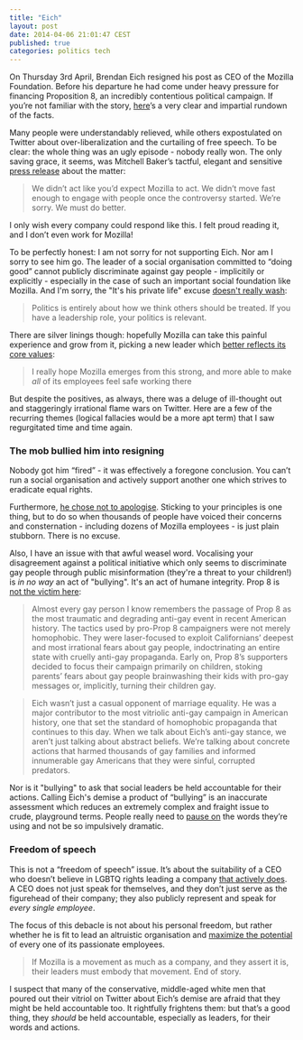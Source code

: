 ```yaml
---
title: "Eich"
layout: post
date: 2014-04-06 21:01:47 CEST
published: true
categories: politics tech
---
```

On Thursday 3rd April, Brendan Eich resigned his post as CEO of the Mozilla Foundation. Before his departure he had come under heavy pressure for financing Proposition 8, an incredibly contentious political campaign. If you’re not familiar with the story, [here](https://medium.com/p/7645a4bf8a2)’s a very clear and impartial rundown of the facts.

Many people were understandably relieved, while others expostulated on Twitter about over-liberalization and the curtailing of free speech. To be clear: the whole thing was an ugly episode - nobody really won. The only saving grace, it seems, was Mitchell Baker’s tactful, elegant and sensitive [press release](https://blog.mozilla.org/blog/2014/04/03/brendan-eich-steps-down-as-mozilla-ceo/) about the matter:

> We didn’t act like you’d expect Mozilla to act. We didn’t move fast enough to engage with people once the controversy started. We’re sorry. We must do better.

I only wish every company could respond like this. I felt proud reading it, and I don’t even work for Mozilla!

To be perfectly honest: I am not sorry for not supporting Eich. Nor am I sorry to see him go. The leader of a social organisation committed to “doing good” cannot publicly discriminate against gay people - implicitily or explicitly - especially in the case of such an important social foundation like Mozilla. And I'm sorry, the "It's his private life" excuse [doesn't really wash](https://twitter.com/jcoglan/status/451806224296988672):

> Politics is entirely about how we think others should be treated. If you have a leadership role, your politics is relevant.

There are silver linings though: hopefully Mozilla can take this painful experience and grow from it, picking a new leader which [better reflects its core values](https://twitter.com/eassumption/status/451804511808401408):

> I really hope Mozilla emerges from this strong, and more able to make *all* of its employees feel safe working there

But despite the positives, as always, there was a deluge of ill-thought out and staggeringly irrational flame wars on Twitter. Here are a few of the recurring themes (logical fallacies would be a more apt term) that I saw regurgitated time and time again.

### The mob bullied him into resigning

Nobody got him “fired” - it was effectively a foregone conclusion. You can’t run a social organisation and actively support another one which strives to eradicate equal rights.  

Furthermore, [he chose not to apologise](https://twitter.com/eevee/status/451839386573754368). Sticking to your principles is one thing, but to do so when thousands of people have voiced their concerns and consternation - including dozens of Mozilla employees - is just plain stubborn. There is no excuse.

Also, I have an issue with that awful weasel word. Vocalising your disagreement against a political initiative which only seems to discriminate gay people through public misinformation (they're a threat to your children!) is _in no way_ an act of "bullying". It's an act of humane integrity. Prop 8 is [not the victim here](http://www.slate.com/blogs/outward/2014/04/04/brendan_eich_supported_prop_8_which_was_worse_than_you_remember.html):

> Almost every gay person I know remembers the passage of Prop 8 as the most traumatic and degrading anti-gay event in recent American history. The tactics used by pro-Prop 8 campaigners were not merely homophobic. They were laser-focused to exploit Californians’ deepest and most irrational fears about gay people, indoctrinating an entire state with cruelly anti-gay propaganda. Early on, Prop 8’s supporters decided to focus their campaign primarily on children, stoking parents’ fears about gay people brainwashing their kids with pro-gay messages or, implicitly, turning their children gay.

> Eich wasn’t just a casual opponent of marriage equality. He was a major contributor to the most vitriolic anti-gay campaign in American history, one that set the standard of homophobic propaganda that continues to this day. When we talk about Eich’s anti-gay stance, we aren’t just talking about abstract beliefs. We’re talking about concrete actions that harmed thousands of gay families and informed innumerable gay Americans that they were sinful, corrupted predators.

Nor is it "bullying" to ask that social leaders be held accountable for their actions. Calling Eich's demise a product of “bullying” is an inaccurate assessment which reduces an extremely complex and fraight issue to crude, playground terms. People really need to [pause on](https://twitter.com/courtneynash/status/451830094416195584) the words they’re using and not be so impulsively dramatic.

### Freedom of speech

This is not a “freedom of speech” issue. It’s about the suitability of a CEO who doesn’t believe in LGBTQ rights leading a company [that actively does](https://blog.mozilla.org/blog/2014/03/29/mozilla-supports-lgbt-equality/). A CEO does not just speak for themselves, and they don’t just serve as the figurehead of their company; they also publicly represent and speak for _every single employee_.

The focus of this debacle is not about his personal freedom, but rather whether he is fit to lead an altruistic organisation and [maximize the potential](https://twitter.com/b6n/status/451803779696828416) of every one of its passionate employees. 

> If Mozilla is a movement as much as a company, and they assert it is, their leaders must embody that movement. End of story.

I suspect that many of the conservative, middle-aged white men that poured out their vitriol on Twitter about Eich’s demise are afraid that they might be held accountable too. It rightfully frightens them: but that’s a good thing, they _should_ be held accountable, especially as leaders, for their words and actions.
